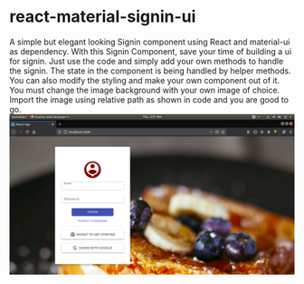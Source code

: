 # react-material-signin-ui
A simple but elegant looking Signin component using React and  material-ui as dependency. 
With this Signin Component, save your time of building a ui for signin. Just use the code and simply add your own methods to handle the signin. The state in the component is being handled by helper methods. You can also modify the styling and make your own component out of it.
You must change the image background with your own image of choice. 
Import the image using relative path as shown in code and you are good to go.
![Screenshot](images/screenshot.png)

